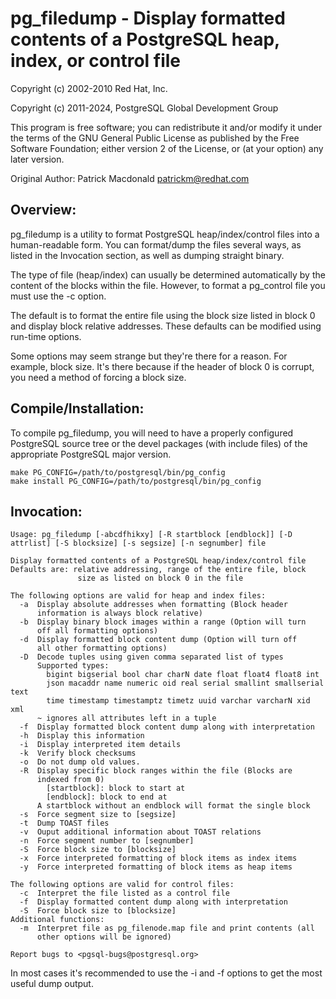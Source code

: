 # pg_filedump - Display formatted contents of a PostgreSQL heap, index, or control file

Copyright (c) 2002-2010 Red Hat, Inc.

Copyright (c) 2011-2024, PostgreSQL Global Development Group

This program is free software; you can redistribute it and/or modify
it under the terms of the GNU General Public License as published by
the Free Software Foundation; either version 2 of the License, or
(at your option) any later version.

Original Author: Patrick Macdonald <patrickm@redhat.com>


## Overview:

pg_filedump is a utility to format PostgreSQL heap/index/control files
into a human-readable form.  You can format/dump the files several ways,
as listed in the Invocation section, as well as dumping straight binary.

The type of file (heap/index) can usually be determined automatically
by the content of the blocks within the file.  However, to format a
pg_control file you must use the -c option.

The default is to format the entire file using the block size listed in
block 0 and display block relative addresses.  These defaults can be
modified using run-time options.

Some options may seem strange but they're there for a reason.  For
example, block size.  It's there because if the header of block 0 is
corrupt, you need a method of forcing a block size.


## Compile/Installation:

To compile pg_filedump, you will need to have a properly configured
PostgreSQL source tree or the devel packages (with include files)
of the appropriate PostgreSQL major version.

```
make PG_CONFIG=/path/to/postgresql/bin/pg_config
make install PG_CONFIG=/path/to/postgresql/bin/pg_config
```


## Invocation:

```
Usage: pg_filedump [-abcdfhikxy] [-R startblock [endblock]] [-D attrlist] [-S blocksize] [-s segsize] [-n segnumber] file

Display formatted contents of a PostgreSQL heap/index/control file
Defaults are: relative addressing, range of the entire file, block
               size as listed on block 0 in the file

The following options are valid for heap and index files:
  -a  Display absolute addresses when formatting (Block header
      information is always block relative)
  -b  Display binary block images within a range (Option will turn
      off all formatting options)
  -d  Display formatted block content dump (Option will turn off
      all other formatting options)
  -D  Decode tuples using given comma separated list of types
      Supported types:
        bigint bigserial bool char charN date float float4 float8 int
        json macaddr name numeric oid real serial smallint smallserial text
        time timestamp timestamptz timetz uuid varchar varcharN xid xml
      ~ ignores all attributes left in a tuple
  -f  Display formatted block content dump along with interpretation
  -h  Display this information
  -i  Display interpreted item details
  -k  Verify block checksums
  -o  Do not dump old values.
  -R  Display specific block ranges within the file (Blocks are
      indexed from 0)
        [startblock]: block to start at
        [endblock]: block to end at
      A startblock without an endblock will format the single block
  -s  Force segment size to [segsize]
  -t  Dump TOAST files
  -v  Ouput additional information about TOAST relations
  -n  Force segment number to [segnumber]
  -S  Force block size to [blocksize]
  -x  Force interpreted formatting of block items as index items
  -y  Force interpreted formatting of block items as heap items

The following options are valid for control files:
  -c  Interpret the file listed as a control file
  -f  Display formatted content dump along with interpretation
  -S  Force block size to [blocksize]
Additional functions:
  -m  Interpret file as pg_filenode.map file and print contents (all
      other options will be ignored)

Report bugs to <pgsql-bugs@postgresql.org>
```

In most cases it's recommended to use the -i and -f options to get
the most useful dump output.
